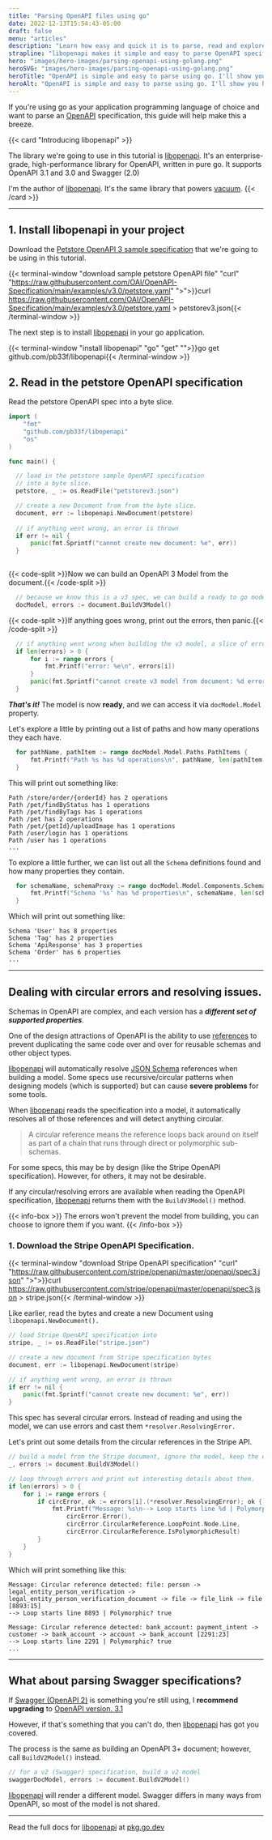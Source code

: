 ```yaml
---
title: "Parsing OpenAPI files using go"
date: 2022-12-13T15:54:43-05:00
draft: false
menu: "articles"
description: "Learn how easy and quick it is to parse, read and explore OpenAPI specifications using go and [libopenapi](https://github.com/pb33f/libopenapi)."
strapline: "libopenapi makes it simple and easy to parse OpenAPI specifications."
hero: "images/hero-images/parsing-openapi-using-golang.png"
heroSVG: "images/hero-images/parsing-openapi-using-golang.png"
heroTitle: "OpenAPI is simple and easy to parse using go. I'll show you how in five minutes."
heroAlt: "OpenAPI is simple and easy to parse using go. I'll show you how in five minutes."
---
```


If you're using go as your application programming language of choice and want to parse an [OpenAPI](https://www.openapis.org/) 
specification, this guide will help make this a breeze.

{{< card "Introducing libopenapi" >}}

The library we're going to use in this tutorial is [libopenapi](https://github.com/pb33f/libopenapi). 
It's an enterprise-grade, high-performance library for OpenAPI, written in pure go. 
It supports OpenAPI 3.1 and 3.0 and Swagger (2.0)

I'm the author of [libopenapi](https://github.com/pb33f/libopenapi). It's the same library
that powers [vacuum](/vacuum/).
{{< /card >}}

---

## 1. Install libopenapi in your project

Download the [Petstore OpenAPI 3 sample specification](https://raw.githubusercontent.com/OAI/OpenAPI-Specification/main/examples/v3.0/petstore.yaml)
that we're going to be using in this tutorial.

{{< terminal-window
"download sample petstore OpenAPI file"
"curl"
"https://raw.githubusercontent.com/OAI/OpenAPI-Specification/main/examples/v3.0/petstore.yaml"
">">}}curl https://raw.githubusercontent.com/OAI/OpenAPI-Specification/main/examples/v3.0/petstore.yaml > petstorev3.json{{< /terminal-window >}}

The next step is to install [libopenapi](https://github.com/pb33f/libopenapi) in your go application.

{{< terminal-window
"install libopenapi"
"go"
"get"
"">}}go get github.com/pb33f/libopenapi{{< /terminal-window >}}

## 2. Read in the petstore OpenAPI specification

Read the petstore OpenAPI spec into a byte slice.

```go
import (
	"fmt"
	"github.com/pb33f/libopenapi"
	"os"
)

func main() {

  // load in the petstore sample OpenAPI specification
  // into a byte slice.
  petstore, _ := os.ReadFile("petstorev3.json")

  // create a new Document from from the byte slice.
  document, err := libopenapi.NewDocument(petstore)
  
  // if anything went wrong, an error is thrown
  if err != nil {
      panic(fmt.Sprintf("cannot create new document: %e", err))
  }
  
```
{{< code-split >}}Now we can build an OpenAPI 3 Model from the document.{{< /code-split >}}
```go
  // because we know this is a v3 spec, we can build a ready to go model from it.
  docModel, errors := document.BuildV3Model()
```  
{{< code-split >}}If anything goes wrong, print out the errors, then panic.{{< /code-split >}}
```go
  // if anything went wrong when building the v3 model, a slice of errors will be returned
  if len(errors) > 0 {
      for i := range errors {
          fmt.Printf("error: %e\n", errors[i])
      }
      panic(fmt.Sprintf("cannot create v3 model from document: %d errors reported", len(errors)))
  }
```

**_That's it!_** The model is now **ready**, and we can access it via `docModel.Model` property.

Let's explore a little by printing  out a list of paths and how many operations they each have.
```go
  for pathName, pathItem := range docModel.Model.Paths.PathItems {
      fmt.Printf("Path %s has %d operations\n", pathName, len(pathItem.GetOperations()))
  }
```

This will print out something like:

```text
Path /store/order/{orderId} has 2 operations
Path /pet/findByStatus has 1 operations
Path /pet/findByTags has 1 operations
Path /pet has 2 operations
Path /pet/{petId}/uploadImage has 1 operations
Path /user/login has 1 operations
Path /user has 1 operations
...
```

To explore a little further, we can list out all the `Schema` definitions found and how many properties they contain.

```go
  for schemaName, schemaProxy := range docModel.Model.Components.Schemas {
      fmt.Printf("Schema '%s' has %d properties\n", schemaName, len(schemaProxy.Schema().Properties))
  }
```

Which will print out something like:


```text
Schema 'User' has 8 properties
Schema 'Tag' has 2 properties
Schema 'ApiResponse' has 3 properties
Schema 'Order' has 6 properties
...
```


---

## Dealing with circular errors and resolving issues.

Schemas in OpenAPI are complex, and each version has a **_different set of supported properties_**.

One of the design attractions of OpenAPI is the ability to use 
[references](http://json-schema.org/understanding-json-schema/structuring.html#ref) to prevent duplicating the same 
code over and over for reusable schemas and other object types.

[libopenapi](https://github.com/pb33f/libopenapi) will automatically resolve [JSON Schema](http://json-schema.org/) 
references when building a model. Some specs use recursive/circular patterns when designing models (which is supported) 
but can cause **severe problems** for some tools.

When [libopenapi](https://github.com/pb33f/libopenapi) reads the specification into a model, it automatically 
resolves all of those references and will detect anything circular.

> A circular reference means the reference loops back around on itself as part of a chain 
> that runs through direct or polymorphic sub-schemas.
 
For some specs, this may be by design (like the Stripe OpenAPI specification). However, for others, it may not be desirable.

If any circular/resolving errors are available when reading the OpenAPI specification,
[libopenapi](https://github.com/pb33f/libopenapi) returns them with the `BuildV3Model()` method.

{{< info-box >}}
The errors won't prevent the model from building, you can choose to ignore them if you want.
{{< /info-box >}}

### 1. Download the Stripe OpenAPI Specification.

{{< terminal-window
"download Stripe OpenAPI specification"
"curl"
"https://raw.githubusercontent.com/stripe/openapi/master/openapi/spec3.json"
">">}}curl https://raw.githubusercontent.com/stripe/openapi/master/openapi/spec3.json > stripe.json{{< /terminal-window >}}

Like earlier, read the bytes and create a new Document using `libopenapi.NewDocument().`

```go
// load Stripe OpenAPI specification into 
stripe, _ := os.ReadFile("stripe.json")

// create a new document from Stripe specification bytes
document, err := libopenapi.NewDocument(stripe)

// if anything went wrong, an error is thrown
if err != nil {
    panic(fmt.Sprintf("cannot create new document: %e", err))
}
```

This spec has several circular errors. Instead of reading and using the model,
we can use errors and cast them `*resolver.ResolvingError.`

Let's print out some details from the circular references in the Stripe API.

```go
// build a model from the Stripe document, ignore the model, keep the errors
_, errors := document.BuildV3Model()

// loop through errors and print out interesting details about them.
if len(errors) > 0 {
    for i := range errors {
        if circError, ok := errors[i].(*resolver.ResolvingError); ok {
            fmt.Printf("Message: %s\n--> Loop starts line %d | Polymorphic? %v\n\n",
                circError.Error(),
                circError.CircularReference.LoopPoint.Node.Line,
                circError.CircularReference.IsPolymorphicResult)
        }
    }
}
```

Which will print something like this:

```text
Message: Circular reference detected: file: person -> legal_entity_person_verification -> legal_entity_person_verification_document -> file -> file_link -> file [8893:15]
--> Loop starts line 8893 | Polymorphic? true

Message: Circular reference detected: bank_account: payment_intent -> customer -> bank_account -> account -> bank_account [2291:23]
--> Loop starts line 2291 | Polymorphic? true
...
```

---

## What about parsing Swagger specifications?

If [Swagger (OpenAPI 2)](https://swagger.io/specification/v2/) is something you're still using, 
I **recommend upgrading** to [OpenAPI version. 3.1](https://spec.openapis.org/oas/v3.1.0)

However, if that's something that you can't do, then [libopenapi](https://github.com/pb33f/libopenapi) has got you covered.

The process is the same as building an OpenAPI 3+ document; however, call `BuildV2Model()` instead.

```go
// for a v2 (Swagger) specification, build a v2 model
swaggerDocModel, errors := document.BuildV2Model()
```

[libopenapi](https://github.com/pb33f/libopenapi) will render a different model. 
Swagger differs in many ways from OpenAPI, so most of the model is not shared.

---

Read the full docs for [libopenapi](https://github.com/pb33f/libopenapi) at [pkg.go.dev](https://pkg.go.dev/github.com/pb33f/libopenapi)

 
 



